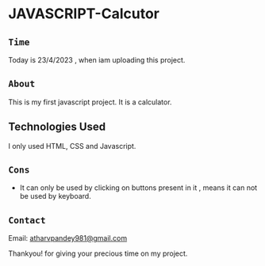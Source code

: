 # JAVASCRIPT-Calcutor

## `Time`
Today is 23/4/2023 , when iam uploading this project.
## `About`
This is my first javascript project. It is a calculator.
## Technologies Used
I only used HTML, CSS and Javascript.
## `Cons`
* It can only be used by clicking on buttons present in it , means it can not be used by keyboard.
## `Contact`
Email: <atharvpandey981@gmail.com>

Thankyou! for giving your precious time on my project.
